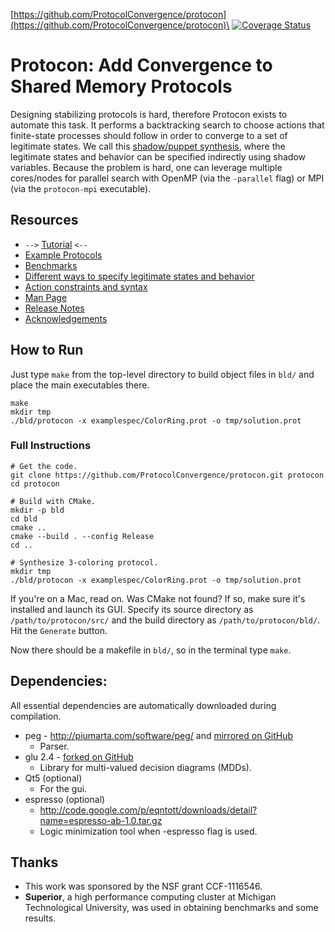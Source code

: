 [https://github.com/ProtocolConvergence/protocon](https://github.com/ProtocolConvergence/protocon)\
[![Coverage Status](https://coveralls.io/repos/github/ProtocolConvergence/protocon/badge.svg?branch=trunk)](https://coveralls.io/github/ProtocolConvergence/protocon?branch=trunk)

# Protocon: Add Convergence to Shared Memory Protocols

Designing stabilizing protocols is hard, therefore Protocon exists to automate this task.
It performs a backtracking search to choose actions that finite-state processes should follow in order to converge to a set of legitimate states.
We call this [shadow/puppet synthesis](doc/legit.md), where the legitimate states and behavior can be specified indirectly using shadow variables.
Because the problem is hard, one can leverage multiple cores/nodes for parallel search with OpenMP (via the `-parallel` flag) or MPI (via the `protocon-mpi` executable).

## Resources
* `-->` [Tutorial](doc/tut.md) `<--`
* [Example Protocols](example/index.md)
* [Benchmarks](doc/benchmark.md)
* [Different ways to specify legitimate states and behavior](doc/legit.md)
* [Action constraints and syntax](doc/permit.md)
* [Man Page](doc/protocon.1)
* [Release Notes](doc/changes.md)
* [Acknowledgements](doc/thanks.md)

## How to Run

Just type `make` from the top-level directory to build object files in `bld/` and place the main executables there.

```
make
mkdir tmp
./bld/protocon -x examplespec/ColorRing.prot -o tmp/solution.prot
```

### Full Instructions

```
# Get the code.
git clone https://github.com/ProtocolConvergence/protocon.git protocon
cd protocon

# Build with CMake.
mkdir -p bld
cd bld
cmake ..
cmake --build . --config Release
cd ..

# Synthesize 3-coloring protocol.
mkdir tmp
./bld/protocon -x examplespec/ColorRing.prot -o tmp/solution.prot
```

If you're on a Mac, read on.
Was CMake not found?
If so, make sure it's installed and launch its GUI.
Specify its source directory as `/path/to/protocon/src/` and the build directory as `/path/to/protocon/bld/`.
Hit the `Generate` button.

Now there should be a makefile in `bld/`, so in the terminal type `make`.

## Dependencies:

All essential dependencies are automatically downloaded during compilation.

* peg - http://piumarta.com/software/peg/ and [mirrored on GitHub](https://github.com/gpakosz/peg/)
  * Parser.
* glu 2.4 - [forked on GitHub](https://github.com/ProtocolConvergence/mdd-glu)
  * Library for multi-valued decision diagrams (MDDs).
* Qt5 (optional)
  * For the gui.
* espresso (optional)
  * http://code.google.com/p/eqntott/downloads/detail?name=espresso-ab-1.0.tar.gz
  * Logic minimization tool when -espresso flag is used.

## Thanks

* This work was sponsored by the NSF grant CCF-1116546.
* **Superior**, a high performance computing cluster at Michigan Technological University, was used in obtaining benchmarks and some results.

